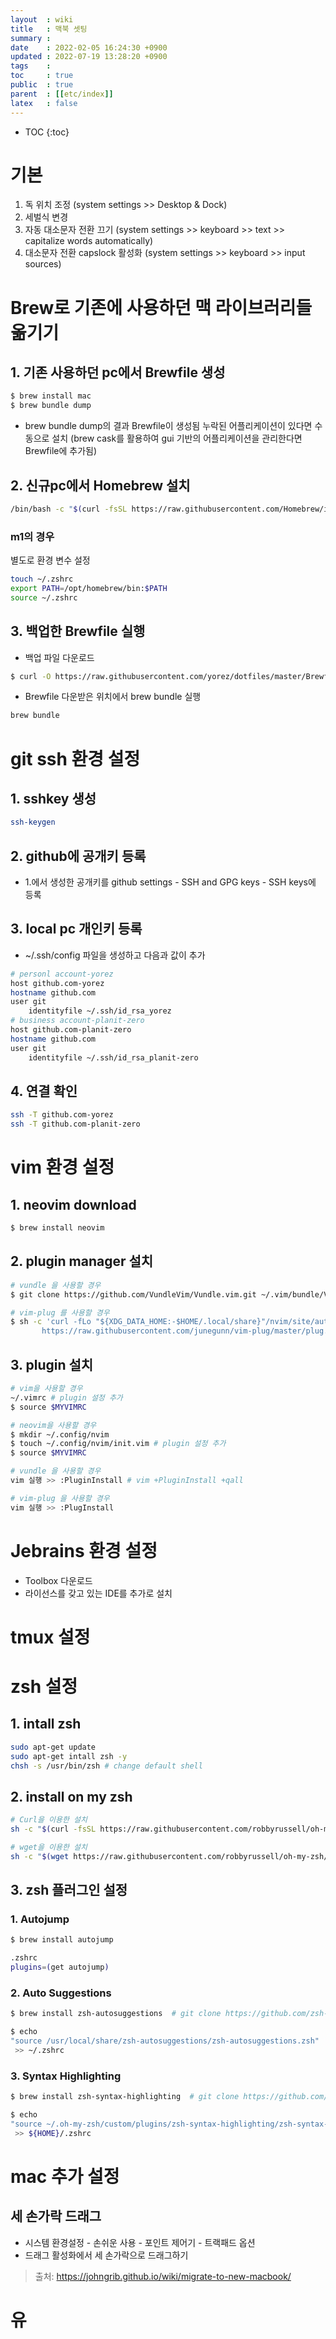```yaml
---
layout  : wiki
title   : 맥북 셋팅
summary : 
date    : 2022-02-05 16:24:30 +0900
updated : 2022-07-19 13:28:20 +0900
tags    : 
toc     : true
public  : true
parent  : [[etc/index]]
latex   : false
---
```

* TOC
{:toc}

# 기본
1. 독 위치 조정
(system settings >> Desktop & Dock)
2. 세벌식 변경
3. 자동 대소문자 전환 끄기
(system settings >> keyboard >> text >> capitalize words automatically)
4. 대소문자 전환 capslock 활성화
(system settings >> keyboard >> input sources)

# Brew로 기존에 사용하던 맥 라이브러리들 옮기기 

## 1. 기존 사용하던 pc에서 Brewfile 생성

```sh
$ brew install mac
$ brew bundle dump
```

- brew bundle dump의 결과 Brewfile이 생성됨 누락된 어플리케이션이 있다면 수동으로 설치
(brew cask를 활용하여 gui 기반의 어플리케이션을 관리한다면 Brewfile에 추가됨)

## 2. 신규pc에서 Homebrew 설치

```sh
/bin/bash -c "$(curl -fsSL https://raw.githubusercontent.com/Homebrew/install/master/install.sh)"
```

### m1의 경우
별도로 환경 변수 설정
```sh
touch ~/.zshrc
export PATH=/opt/homebrew/bin:$PATH
source ~/.zshrc
```

## 3. 백업한 Brewfile 실행

- 백업 파일 다운로드

```sh
$ curl -O https://raw.githubusercontent.com/yorez/dotfiles/master/Brewfile
```

- Brewfile 다운받은 위치에서 brew bundle 실행
 
```sh
brew bundle
```


# git ssh 환경 설정

## 1. sshkey 생성

```sh
ssh-keygen
```

## 2. github에 공개키 등록

- 1.에서 생성한 공개키를 github settings - SSH and GPG keys - SSH keys에 등록

## 3. local pc 개인키 등록 

- ~/.ssh/config 파일을 생성하고 다음과 값이 추가
 
```sh
# personl account-yorez 
host github.com-yorez
hostname github.com
user git
    identityfile ~/.ssh/id_rsa_yorez
# business account-planit-zero
host github.com-planit-zero
hostname github.com
user git
    identityfile ~/.ssh/id_rsa_planit-zero
```

## 4. 연결 확인
```sh
ssh -T github.com-yorez
ssh -T github.com-planit-zero
```

# vim 환경 설정

## 1. neovim download
```sh
$ brew install neovim
```

## 2. plugin manager 설치 
 
```sh 
# vundle 을 사용할 경우
$ git clone https://github.com/VundleVim/Vundle.vim.git ~/.vim/bundle/Vundle.vim

# vim-plug 를 사용할 경우
$ sh -c 'curl -fLo "${XDG_DATA_HOME:-$HOME/.local/share}"/nvim/site/autoload/plug.vim --create-dirs \
       https://raw.githubusercontent.com/junegunn/vim-plug/master/plug.vim'
```

## 3. plugin 설치
 
```sh
# vim을 사용할 경우
~/.vimrc # plugin 설정 추가
$ source $MYVIMRC

# neovim을 사용할 경우
$ mkdir ~/.config/nvim
$ touch ~/.config/nvim/init.vim # plugin 설정 추가
$ source $MYVIMRC

# vundle 을 사용할 경우 
vim 실행 >> :PluginInstall # vim +PluginInstall +qall  

# vim-plug 을 사용할 경우
vim 실행 >> :PlugInstall
```

# Jebrains 환경 설정
- Toolbox 다운로드
- 라이선스를 갖고 있는 IDE를 추가로 설치

# tmux 설정

# zsh 설정
## 1. intall zsh
```sh
sudo apt-get update
sudo apt-get intall zsh -y
chsh -s /usr/bin/zsh # change default shell
```
## 2. install on my zsh
```sh
# Curl을 이용한 설치
sh -c "$(curl -fsSL https://raw.githubusercontent.com/robbyrussell/oh-my-zsh/master/tools/install.sh)"

# wget을 이용한 설치
sh -c "$(wget https://raw.githubusercontent.com/robbyrussell/oh-my-zsh/master/tools/install.sh -O -)"
```
## 3. zsh 플러그인 설정 

### 1. Autojump
```sh
$ brew install autojump

.zshrc
plugins=(get autojump)
```

### 2. Auto Suggestions

```sh
$ brew install zsh-autosuggestions  # git clone https://github.com/zsh-users/zsh-autosuggestions ${ZSH_CUSTOM:-~/.oh-my-zsh/custom}/plugins/zsh-autosuggestions

$ echo 
"source /usr/local/share/zsh-autosuggestions/zsh-autosuggestions.zsh"
 >> ~/.zshrc
```

### 3. Syntax Highlighting

```sh
$ brew install zsh-syntax-highlighting  # git clone https://github.com/zsh-users/zsh-syntax-highlighting.git ${ZSH_CUSTOM:-~/.oh-my-zsh/custom}/plugins/zsh-syntax-highlighting

$ echo 
"source ~/.oh-my-zsh/custom/plugins/zsh-syntax-highlighting/zsh-syntax-highlighting.zsh"
 >> ${HOME}/.zshrc
```

# mac 추가 설정

## 세 손가락 드래그
- 시스템 환경설정 - 손쉬운 사용 - 포인트 제어기 - 트랙패드 옵션
- 드래그 활성화에서 세 손가락으로 드래그하기
 
> 출처: https://johngrib.github.io/wiki/migrate-to-new-macbook/



# 유
